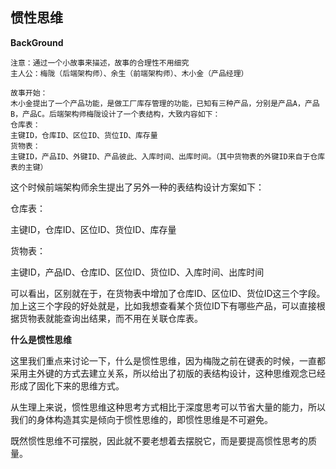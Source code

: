 ## 惯性思维

**BackGround**

```
注意：通过一个小故事来描述，故事的合理性不用细究
主人公：梅陇（后端架构师）、余生（前端架构师）、木小金（产品经理）

故事开始：
木小金提出了一个产品功能，是做工厂库存管理的功能，已知有三种产品，分别是产品A，产品B，产品C。后端架构师梅陇设计了一个表结构，大致内容如下：
仓库表：
主键ID，仓库ID、区位ID、货位ID、库存量
货物表：
主键ID，产品ID、外键ID、产品彼此、入库时间、出库时间。（其中货物表的外键ID来自于仓库表的主键）
```

这个时候前端架构师余生提出了另外一种的表结构设计方案如下：

仓库表：

主键ID，仓库ID、区位ID、货位ID、库存量

货物表：

主键ID，产品ID、仓库ID、区位ID、货位ID、入库时间、出库时间

可以看出，区别就在于，在货物表中增加了仓库ID、区位ID、货位ID这三个字段。加上这三个字段的好处就是，比如我想查看某个货位ID下有哪些产品，可以直接根据货物表就能查询出结果，而不用在关联仓库表。

**什么是惯性思维**

这里我们重点来讨论一下，什么是惯性思维，因为梅陇之前在键表的时候，一直都采用主外键的方式去建立关系，所以给出了初版的表结构设计，这种思维观念已经形成了固化下来的思维方式。

从生理上来说，惯性思维这种思考方式相比于深度思考可以节省大量的能力，所以我们的身体构造其实是倾向于惯性思维的，即惯性思维是不可避免。

既然惯性思维不可摆脱，因此就不要老想着去摆脱它，而是要提高惯性思考的质量。

